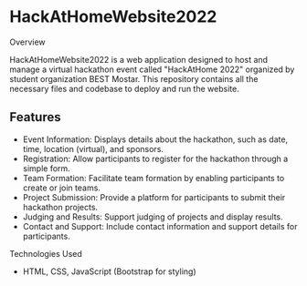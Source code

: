 # HackAtHomeWebsite2022

Overview

HackAtHomeWebsite2022 is a web application designed to host and manage a virtual hackathon event called "HackAtHome 2022" organized by student organization BEST Mostar. 
This repository contains all the necessary files and codebase to deploy and run the website.

## Features

- Event Information: Displays details about the hackathon, such as date, time, location (virtual), and sponsors.
- Registration: Allow participants to register for the hackathon through a simple form.
- Team Formation: Facilitate team formation by enabling participants to create or join teams.
- Project Submission: Provide a platform for participants to submit their hackathon projects.
- Judging and Results: Support judging of projects and display results.
- Contact and Support: Include contact information and support details for participants.

Technologies Used

- HTML, CSS, JavaScript (Bootstrap for styling)
   
